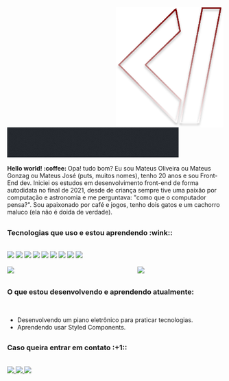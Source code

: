 <img src="logo.svg" width="250px" min-width="250px" max-width="250px" align="right" alt="Logo MateusGonzag">

<img src="logoName.gif">

<br/>

<p><strong>Hello world! :coffee:  </strong> Opa! tudo bom? Eu sou Mateus Oliveira ou Mateus Gonzag ou Mateus José (puts, muitos nomes), tenho 20 anos e sou Front-End dev. Iniciei os estudos em desenvolvimento front-end de forma autodidata no final de 2021, desde de criança sempre tive uma paixão por computação e astronomia e me perguntava: "como que o computador pensa?". Sou apaixonado por café e jogos, tenho dois gatos e um cachorro maluco (ela não é doida de verdade). </p>

##

<h3>Tecnologias que uso e estou aprendendo :wink::</h3>

<br/>

<div align="left">
  
  <a alt="HTML">
    <img src="https://img.shields.io/badge/HTML5-730000?style=for-the-badge&logo=html5&logoColor=white"/>
  </a>
  
  <a alt="CSS">
    <img src="https://img.shields.io/badge/CSS3-730000?style=for-the-badge&logo=css3&logoColor=white"/>
  </a>
  
  <a alt="Javascript">
    <img src="https://img.shields.io/badge/JavaScript-730000?style=for-the-badge&logo=javascript&logoColor=white"/>
  </a>
  
  <a alt="Sass">
    <img src="https://img.shields.io/badge/Sass-730000?style=for-the-badge&logo=sass&logoColor=white"/>
  </a>
  
  <a alt="React">
    <img src="https://img.shields.io/badge/React-730000?style=for-the-badge&logo=react&logoColor=white"/>
  </a>
  
  <a alt="Redux">
    <img src="https://img.shields.io/badge/Redux-730000?style=for-the-badge&logo=redux&logoColor=white"/>
  </a>
  
  <a alt="Jquery">
    <img src="https://img.shields.io/badge/Jquery-730000?style=for-the-badge&logo=jquery&logoColor=white"/>
  </a>
  
  <a alt="Bootstrap">
    <img src="https://img.shields.io/badge/Bootstrap-730000?style=for-the-badge&logo=bootstrap&logoColor=white"/>
  </a>
  
  <a alt="Styled Components">
    <img src="https://img.shields.io/badge/Styled Components-730000?style=for-the-badge&logo=StyledComponents&logoColor=white"/>
  </a>
  
</div>

<br/>

<img src="https://media.tenor.com/jNgKSlUpmkEAAAAC/typing-laptop.gif" width=200px align="right">

<img src="https://github-readme-stats.vercel.app/api/top-langs/?username=MateusGonzag&layout=compact&hide_border=false&title_color=FFF&bg_color=00000000&text_color=FFF&card_width=422">

##

<h3>O que estou desenvolvendo e aprendendo atualmente:</h3>

<br/>

+ Desenvolvendo um piano eletrônico para praticar tecnologias.
+ Aprendendo usar Styled Components.

##

<h3>Caso queira entrar em contato :+1::</h3>

<br/>

<div align="left">
  
  <a href="https://www.instagram.com/mateus_.gonzaga/" alt="Instagram">
    <img src="https://img.shields.io/badge/-Instagram-730000?style=for-the-badge&logo=Instagram&logoColor=FFF"/>
  </a>
  
  <a href="https://www.linkedin.com/in/mateusgonzagadev" alt="Linkedin">
    <img src="https://img.shields.io/badge/-Linkedin-730000?style=for-the-badge&logo=Linkedin&logoColor=FFF"/>
  </a>
  
  <a href="https://t.me/MateusGonzag" alt="Telegram">
    <img src="https://img.shields.io/badge/-Telegram-730000?style=for-the-badge&logo=Telegram&logoColor=FFF"/>
  </a>
  
</div>
